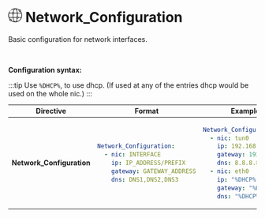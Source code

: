 # <img src="/images/AutoPilot-Icons/Network.png" alt="Network_Configuration image" width="28" height="auto"> Network_Configuration

Basic configuration for network interfaces.

<br>

**Configuration syntax:**

:::tip
Use `%DHCP%`, to use dhcp. (If used at any of the entries dhcp would be used on the whole nic.)
:::

<table>
   <thead>
      <tr>
         <th>Directive</th>
         <th>Format</th>
         <th>Example</th>
      </tr>
   </thead>
   <tbody>
      <tr>
<td>

**Network_Configuration**

</td>
<td>

```yaml
Network_Configuration:
  - nic: INTERFACE
    ip: IP_ADDRESS/PREFIX
    gateway: GATEWAY_ADDRESS
    dns: DNS1,DNS2,DNS3
```

</td>
<td>

```yaml
Network_Configuration:
  - nic: tun0
    ip: 192.168.2.14/24
    gateway: 192.168.2.1
    dns: 8.8.8.8,8.4.8.4
  - nic: eth0
    ip: "%DHCP%"
    gateway: "%DHCP%"
    dns: "%DHCP%"
```

</td>
      </tr>
   </tbody>
</table>
